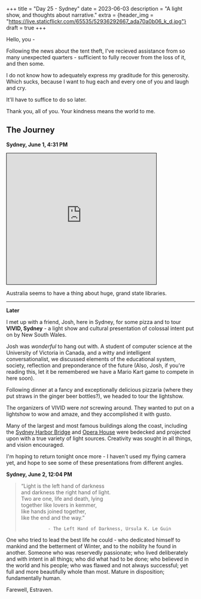 +++
title = "Day 25 - Sydney"
date = 2023-06-03
description = "A light show, and thoughts about narrative."
extra = {header_img = "https://live.staticflickr.com/65535/52936292667_ada70a0b06_k_d.jpg"}
draft = true
+++

Hello, you -

Following the news about the tent theft, I've recieved assistance from so many unexpected quarters - sufficient to fully recover from the loss of it, and then some. 

I do not know how to adequately express my graditude for this generosity. Which sucks, because I want to hug each and every one of you and laugh and cry. 

It'll have to suffice to do so later. 

Thank you, all of you. Your kindness means the world to me.

## The Journey

**Sydney, June 1, 4:31 PM**

<iframe width="400" height="350" frameborder="0" scrolling="no" marginheight="0" marginwidth="0" src="https://www.openstreetmap.org/export/embed.html?bbox=151.2123227119446%2C-33.867052656439476%2C151.21414661407474%2C-33.8656540096547&amp;layer=mapnik&amp;marker=-33.866353335911285%2C151.21323466300964" style="border: 1px solid black"></iframe>

Australia seems to have a thing about huge, grand state libraries. 

--- 

**Later**

I met up with a friend, Josh, here in Sydney, for some pizza and to tour **VIVID, Sydney** - a light show and cultural presentation of colossal intent put on by New South Wales.

Josh was *wonderful* to hang out with. A student of computer science at the University of Victoria in Canada, and a witty and intelligent conversationalist, we discussed elements of the educational system, society, reflection and preponderance of the future (Also, Josh, if you're reading this, let it be remembered we have a Mario Kart game to compete in here soon).

Following dinner at a fancy and exceptionally delicious pizzaria (where they put straws in the ginger beer bottles?), we headed to tour the lightshow. 

<pictures of lightshow>

The organizers of VIVID were *not* screwing around. They wanted to put on a lightshow to wow and amaze, and they accomplished it with gusto. 

<more pictures>

Many of the largest and most famous buildings along the coast, including the [Sydney Harbor Bridge](https://en.wikipedia.org/wiki/Sydney_Harbour_Bridge) and [Opera House](https://en.wikipedia.org/wiki/Sydney_Opera_House) were bedecked and projected upon with a true variety of light sources. Creativity was sought in all things, and vision encouraged. 

<another>

I'm hoping to return tonight once more - I haven't used my flying camera yet, and hope to see some of these presentations from different angles. 

**Sydney, June 2, 12:04 PM**

> “Light is the left hand of darkness<br>
> and darkness the right hand of light.<br>
> Two are one, life and death, lying<br>
> together like lovers in kemmer,<br>
> like hands joined together,<br>
> like the end and the way.” 
>
>               - The Left Hand of Darkness, Ursula K. Le Guin

One who tried to lead the best life he could - who dedicated himself to mankind and the betterment of Winter, and to the nobility he found in another. Someone who was reservedly passionate; who lived deliberately and with intent in all things; who did what had to be done; who believed in the world and his people; who was flawed and not always successful; yet full and more beautifully whole than most. Mature in disposition; fundamentally human. 

Farewell, Estraven. 